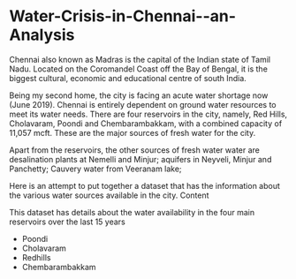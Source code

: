 # Water-Crisis-in-Chennai--an-Analysis
Chennai also known as Madras is the capital of the Indian state of Tamil Nadu. Located on the Coromandel Coast off the Bay of Bengal, it is the biggest cultural, economic and educational centre of south India.

Being my second home, the city is facing an acute water shortage now (June 2019). Chennai is entirely dependent on ground water resources to meet its water needs. There are four reservoirs in the city, namely, Red Hills, Cholavaram, Poondi and Chembarambakkam, with a combined capacity of 11,057 mcft. These are the major sources of fresh water for the city.

Apart from the reservoirs, the other sources of fresh water water are desalination plants at Nemelli and Minjur; aquifers in Neyveli, Minjur and Panchetty; Cauvery water from Veeranam lake;

Here is an attempt to put together a dataset that has the information about the various water sources available in the city.
Content

This dataset has details about the water availability in the four main reservoirs over the last 15 years

   * Poondi
   * Cholavaram
   * Redhills
   * Chembarambakkam
